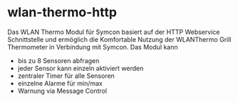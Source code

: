 # wlan-thermo-http

Das WLAN Thermo Modul für Symcon basiert auf der HTTP Webservice Schnittstelle und ermöglich die Komfortable Nutzung der WLANThermo Grill Thermometer in 
Verbindung mit Symcon. Das Modul kann 

* bis zu 8 Sensoren abfragen
* jeder Sensor kann einzeln aktiviert werden 
* zentraler Timer für alle Sensoren
* einzelne Alarme für min/max
* Warnung via Message Control
